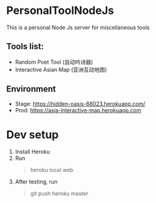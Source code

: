 # PersonalToolNodeJs
This is a personal Node Js server for miscellaneous tools

## Tools list:

* Random Poet Tool (自动吟诗器)
* Interactive Asian Map (亚洲互动地图)

## Environment
* Stage: https://hidden-oasis-68023.herokuapp.com/
* Prod: https://asia-interactive-map.herokuapp.com

# Dev setup
1. Install Heroku
2. Run 
    > heroku local web
3. After testing, run
    > git push heroku master
